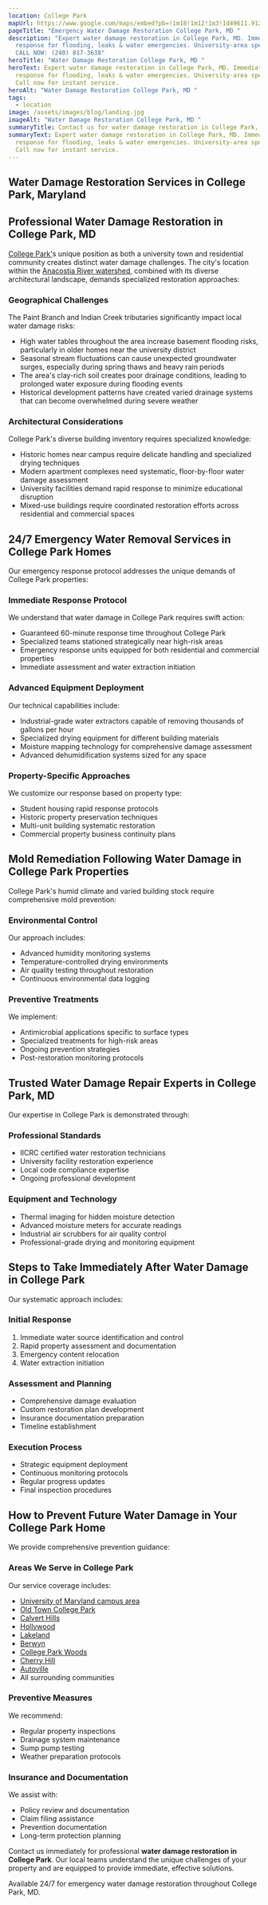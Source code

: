 ```yaml
---
location: College Park
mapUrl: https://www.google.com/maps/embed?pb=!1m18!1m12!1m3!1d49611.91233959215!2d-76.97853438266176!3d38.99832672538345!2m3!1f0!2f0!3f0!3m2!1i1024!2i768!4f13.1!3m3!1m2!1s0x89b7c41e0d714699%3A0xeb8c0de36dd36d95!2sCollege%20Park%2C%20MD%2C%20USA!5e0!3m2!1sen!2sca!4v1734353113630!5m2!1sen!2sca
pageTitle: "Emergency Water Damage Restoration College Park, MD "
description: "Expert water damage restoration in College Park, MD. Immediate
  response for flooding, leaks & water emergencies. University-area specialists.
  CALL NOW: (240) 817-3638"
heroTitle: "Water Damage Restoration College Park, MD "
heroText: Expert water damage restoration in College Park, MD. Immediate
  response for flooding, leaks & water emergencies. University-area specialists.
  Call now for instant service.
heroAlt: "Water Damage Restoration College Park, MD "
tags:
  - location
image: /assets/images/blog/landing.jpg
imageAlt: "Water Damage Restoration College Park, MD "
summaryTitle: Contact us for water damage restoration in College Park, MD
summaryText: Expert water damage restoration in College Park, MD. Immediate
  response for flooding, leaks & water emergencies. University-area specialists.
  Call now for instant service.
---
```

## Water Damage Restoration Services in College Park, Maryland

## Professional Water Damage Restoration in College Park, MD

[College Park'](https://maps.app.goo.gl/rH4q6nNrJyVooUWQ9)s unique position as both a university town and residential community creates distinct water damage challenges. The city's location within the [Anacostia River watershed](https://www.anacostiaws.org/our-watershed.html), combined with its diverse architectural landscape, demands specialized restoration approaches:

### Geographical Challenges

The Paint Branch and Indian Creek tributaries significantly impact local water damage risks:

* High water tables throughout the area increase basement flooding risks, particularly in older homes near the university district
* Seasonal stream fluctuations can cause unexpected groundwater surges, especially during spring thaws and heavy rain periods
* The area's clay-rich soil creates poor drainage conditions, leading to prolonged water exposure during flooding events
* Historical development patterns have created varied drainage systems that can become overwhelmed during severe weather

### Architectural Considerations

College Park's diverse building inventory requires specialized knowledge:

* Historic homes near campus require delicate handling and specialized drying techniques
* Modern apartment complexes need systematic, floor-by-floor water damage assessment
* University facilities demand rapid response to minimize educational disruption
* Mixed-use buildings require coordinated restoration efforts across residential and commercial spaces

## 24/7 Emergency Water Removal Services in College Park Homes

Our emergency response protocol addresses the unique demands of College Park properties:

### Immediate Response Protocol

We understand that water damage in College Park requires swift action:

* Guaranteed 60-minute response time throughout College Park
* Specialized teams stationed strategically near high-risk areas
* Emergency response units equipped for both residential and commercial properties
* Immediate assessment and water extraction initiation

### Advanced Equipment Deployment

Our technical capabilities include:

* Industrial-grade water extractors capable of removing thousands of gallons per hour
* Specialized drying equipment for different building materials
* Moisture mapping technology for comprehensive damage assessment
* Advanced dehumidification systems sized for any space

### Property-Specific Approaches

We customize our response based on property type:

* Student housing rapid response protocols
* Historic property preservation techniques
* Multi-unit building systematic restoration
* Commercial property business continuity plans

## Mold Remediation Following Water Damage in College Park Properties

College Park's humid climate and varied building stock require comprehensive mold prevention:

### Environmental Control

Our approach includes:

* Advanced humidity monitoring systems
* Temperature-controlled drying environments
* Air quality testing throughout restoration
* Continuous environmental data logging

### Preventive Treatments

We implement:

* Antimicrobial applications specific to surface types
* Specialized treatments for high-risk areas
* Ongoing prevention strategies
* Post-restoration monitoring protocols

## Trusted Water Damage Repair Experts in College Park, MD

Our expertise in College Park is demonstrated through:

### Professional Standards

* IICRC certified water restoration technicians
* University facility restoration experience
* Local code compliance expertise
* Ongoing professional development

### Equipment and Technology

* Thermal imaging for hidden moisture detection
* Advanced moisture meters for accurate readings
* Industrial air scrubbers for air quality control
* Professional-grade drying and monitoring equipment

## Steps to Take Immediately After Water Damage in College Park

Our systematic approach includes:

### Initial Response

1. Immediate water source identification and control
2. Rapid property assessment and documentation
3. Emergency content relocation
4. Water extraction initiation

### Assessment and Planning

* Comprehensive damage evaluation
* Custom restoration plan development
* Insurance documentation preparation
* Timeline establishment

### Execution Process

* Strategic equipment deployment
* Continuous monitoring protocols
* Regular progress updates
* Final inspection procedures

## How to Prevent Future Water Damage in Your College Park Home

We provide comprehensive prevention guidance:

### Areas We Serve in College Park

Our service coverage includes:

* [University of Maryland campus area](https://maps.app.goo.gl/vXtSTZFnKtuPAdS67)
* [Old Town College Park](https://maps.app.goo.gl/8ufG4skos3nicYkU9)
* [Calvert Hills](https://maps.app.goo.gl/EXYvfrEirKELoQA28)
* [Hollywood](https://maps.app.goo.gl/T1FeYhksuYGBGHr88)
* [Lakeland](https://maps.app.goo.gl/2cUyQuXtL5JM3CJ98)
* [Berwyn](https://maps.app.goo.gl/7fVJX8gnjYmkKpJf9)
* [College Park Woods](https://maps.app.goo.gl/Fw1oF47dxQHn63388)
* [Cherry Hill](https://maps.app.goo.gl/m1Gh9MmvjiXaaZQH7)
* [Autoville](https://maps.app.goo.gl/gHxJ5fEXsekb4yLF7)
* All surrounding communities

### Preventive Measures

We recommend:

* Regular property inspections
* Drainage system maintenance
* Sump pump testing
* Weather preparation protocols

### Insurance and Documentation

We assist with:

* Policy review and documentation
* Claim filing assistance
* Prevention documentation
* Long-term protection planning

Contact us immediately for professional **water damage restoration in College Park**. Our local teams understand the unique challenges of your property and are equipped to provide immediate, effective solutions.

Available 24/7 for emergency water damage restoration throughout College Park, MD.
